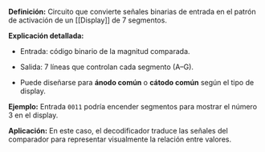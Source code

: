 **Definición:** Circuito que convierte señales binarias de entrada en el patrón de activación de un [[Display]] de 7 segmentos.

**Explicación detallada:**

- Entrada: código binario de la magnitud comparada.
    
- Salida: 7 líneas que controlan cada segmento (A–G).
    
- Puede diseñarse para **ánodo común** o **cátodo común** según el tipo de display.
    

**Ejemplo:** Entrada `0011` podría encender segmentos para mostrar el número 3 en el display.

**Aplicación:** En este caso, el decodificador traduce las señales del comparador para representar visualmente la relación entre valores.